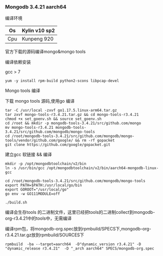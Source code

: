 ### Mongodb 3.4.21 aarch64

编译环境

| Os   | Kylin v10 sp2 |
| ---- | ------------- |
| Cpu  | Kunpeng 920   |

官方下载的源码编译mongo&mongo tools

编译依赖安装

gcc > 7

```shell
yum -y install rpm-build python2-scons libpcap-devel
```

Mongo tools 编译

下载 mongo tools 源码,使用go 编译

```shell
tar -C /usr/local -zxvf go1.17.5.linux-arm64.tar.gz
tar zxvf mongo-tools-r3.4.21.tar.gz && cd mongo-tools-r3.4.21
chmod +x set_goenv.sh && source set_goenv.sh
cd /root && mkdir -p mongodb-tools-3.4.21/src/github.com/mongo
mv mongo-tools-r3.4.21 mongodb-tools-3.4.21/src/github.com/mongodb/mongo-tools
cd /root/mongodb-tools-3.4.21/src/github.com/mongodb/mongo-tools/vendor/github.com/google/ && rm -rf gopacket
git clone https://github.com/google/gopacket.git
```

建立gcc 软链接 && 编译

```shell
mkdir -p /opt/mongodbtoolchain/v2/bin
ln -s /usr/bin/gcc /opt/mongodbtoolchain/v2/bin/aarch64-mongodb-linux-gcc

cd /root/mongodb-tools-3.4.21/src/github.com/mongodb/mongo-tools
export PATH=$PATH:/usr/local/go/bin
export GOROOT="/usr/local/go"
go env -w GO111MODULE=off

./build.sh
```

编译会生存tools 的二进制文件，这里已经把tools的二进制collect到mongodb-org-r3.4.21中的tools中，无需编译

编译rpm包，将mongodb-org.spec放到rpmbuild/SPECS下,mongodb-org-r3.4.21.tar.gz放到rpmbuild/SOURCES下

```shell
rpmbuild  -ba --target=aarch64  -D"dynamic_version r3.4.21" -D "dynamic_release r3.4.21"  -D "_arch aarch64" SPECS/mongodb-org.spec
```

